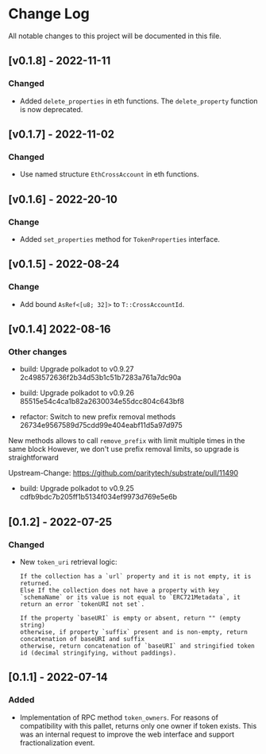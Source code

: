 # Change Log

All notable changes to this project will be documented in this file.

<!-- bureaucrate goes here -->

## [v0.1.8] - 2022-11-11

### Changed

- Added `delete_properties` in eth functions. The `delete_property` function is now deprecated.

## [v0.1.7] - 2022-11-02

### Changed

- Use named structure `EthCrossAccount` in eth functions.

## [v0.1.6] - 2022-20-10

### Change

- Added `set_properties` method for `TokenProperties` interface.

## [v0.1.5] - 2022-08-24

### Change

- Add bound `AsRef<[u8; 32]>` to `T::CrossAccountId`.

## [v0.1.4] 2022-08-16

### Other changes

- build: Upgrade polkadot to v0.9.27 2c498572636f2b34d53b1c51b7283a761a7dc90a

- build: Upgrade polkadot to v0.9.26 85515e54c4ca1b82a2630034e55dcc804c643bf8

- refactor: Switch to new prefix removal methods 26734e9567589d75cdd99e404eabf11d5a97d975

New methods allows to call `remove_prefix` with limit multiple times
in the same block
However, we don't use prefix removal limits, so upgrade is
straightforward

Upstream-Change: https://github.com/paritytech/substrate/pull/11490

- build: Upgrade polkadot to v0.9.25 cdfb9bdc7b205ff1b5134f034ef9973d769e5e6b

## [0.1.2] - 2022-07-25

### Changed

- New `token_uri` retrieval logic:

      If the collection has a `url` property and it is not empty, it is returned.
      Else If the collection does not have a property with key `schemaName` or its value is not equal to `ERC721Metadata`, it return an error `tokenURI not set`.

      If the property `baseURI` is empty or absent, return "" (empty string)
      otherwise, if property `suffix` present and is non-empty, return concatenation of baseURI and suffix
      otherwise, return concatenation of `baseURI` and stringified token id (decimal stringifying, without paddings).

## [0.1.1] - 2022-07-14

### Added

- Implementation of RPC method `token_owners`.
  For reasons of compatibility with this pallet, returns only one owner if token exists.
  This was an internal request to improve the web interface and support fractionalization event.
